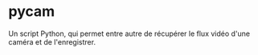 # pycam
Un script Python, qui permet entre autre de récupérer le flux vidéo d'une caméra et de l'enregistrer.
